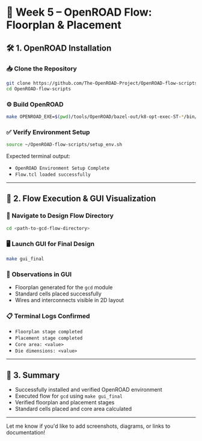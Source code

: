 

# 🚀 Week 5 – OpenROAD Flow: Floorplan & Placement

## 🛠️ 1. OpenROAD Installation

### 📥 Clone the Repository
```bash
git clone https://github.com/The-OpenROAD-Project/OpenROAD-flow-scripts.git
cd OpenROAD-flow-scripts
```

### ⚙️ Build OpenROAD
```bash
make OPENROAD_EXE=$(pwd)/tools/OpenROAD/bazel-out/k8-opt-exec-ST-*/bin/openroad
```

### ✅ Verify Environment Setup
```bash
source ~/OpenROAD-flow-scripts/setup_env.sh
```

Expected terminal output:
- `OpenROAD Environment Setup Complete`
- `Flow.tcl loaded successfully`

---

## 📂 2. Flow Execution & GUI Visualization

### 📍 Navigate to Design Flow Directory
```bash
cd <path-to-gcd-flow-directory>
```

### 🖥️ Launch GUI for Final Design
```bash
make gui_final
```

### 👀 Observations in GUI
- Floorplan generated for the `gcd` module
- Standard cells placed successfully
- Wires and interconnects visible in 2D layout

### 📋 Terminal Logs Confirmed
- `Floorplan stage completed`
- `Placement stage completed`
- `Core area: <value>`
- `Die dimensions: <value>`

---

## 📝 3. Summary

- Successfully installed and verified OpenROAD environment
- Executed flow for `gcd` using `make gui_final`
- Verified floorplan and placement stages
- Standard cells placed and core area calculated

---

Let me know if you'd like to add screenshots, diagrams, or links to documentation!
